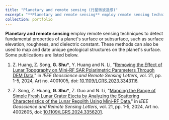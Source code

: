 ```yaml
---
title: "Planetary and remote sensing (行星微波遥感)"
excerpt: "**Planetary and remote sensing** employ remote sensing techniques to detect fundamental properties of a planet's surface or subsurface, such as surface elevation, roughness, and dielectric constant. These methods can also be used to map and date unique geological structures on the planet's surface.<br/><img src='/images/pubsImages/LunarEjectaMappingResults.png'>"
collection: portfolio
---
```


**Planetary and remote sensing** employ remote sensing techniques to detect fundamental properties of a planet's surface or subsurface, such as surface elevation, roughness, and dielectric constant. These methods can also be used to map and date unique geological structures on the planet's surface. Some publications are listed below.

1. Z. Huang, Z. Song, **G. Shu\***, Y. Huang and N. Li, "[Removing the Effect of Lunar Topography on Mini-RF SAR Polarimetric Parameters Through DEM Data](https://gaofengshu.github.io/publication/2023-12-14-Removing-Lunar-Topography-on-SAR-Parameters-Using-DEM)," in *IEEE Geoscience and Remote Sensing Letters*, vol. 21, pp. 1-5, 2024, Art no. 4001005, doi:  [10.1109/LGRS.2023.3343116](https://doi.org/10.1109/LGRS.2023.3343116).

2. Z. Song, Z. Huang, **G. Shu\***, Z. Guo and N. Li, "[Mapping the Range of Simple Fresh Lunar Crater Ejecta by Analyzing the Scattering Characteristics of the Lunar Regolith Using Mini-RF Data](https://gaofengshu.github.io/publication/2024-01-19-Mapping-the-Lunar-Crater-Ejecta-in-Mini-RF-SAR-Data)," in *IEEE Geoscience and Remote Sensing Letters*, vol. 21, pp. 1-5, 2024, Art no. 4002605, doi:  [10.1109/LGRS.2024.3356201](https://doi.org/10.1109/LGRS.2024.3356201).